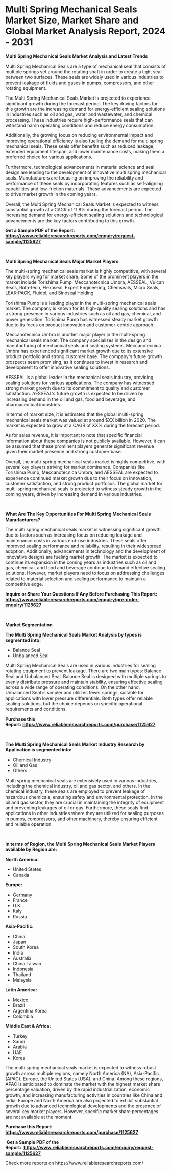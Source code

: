 <p><h1>Multi Spring Mechanical Seals Market Size, Market Share and Global Market Analysis Report, 2024 - 2031</h1></p><p><strong>Multi Spring Mechanical Seals Market Analysis and Latest Trends</strong></p>
<p><p>Multi Spring Mechanical Seals are a type of mechanical seal that consists of multiple springs set around the rotating shaft in order to create a tight seal between two surfaces. These seals are widely used in various industries to prevent leakage of fluids and gases in pumps, compressors, and other rotating equipment.</p><p>The Multi Spring Mechanical Seals Market is projected to experience significant growth during the forecast period. The key driving factors for this growth are the increasing demand for energy-efficient sealing solutions in industries such as oil and gas, water and wastewater, and chemical processing. These industries require high-performance seals that can withstand harsh operating conditions and reduce energy consumption.</p><p>Additionally, the growing focus on reducing environmental impact and improving operational efficiency is also fueling the demand for multi spring mechanical seals. These seals offer benefits such as reduced leakage, extended equipment lifespan, and lower maintenance costs, making them a preferred choice for various applications.</p><p>Furthermore, technological advancements in material science and seal design are leading to the development of innovative multi spring mechanical seals. Manufacturers are focusing on improving the reliability and performance of these seals by incorporating features such as self-aligning capabilities and low-friction materials. These advancements are expected to drive market growth in the coming years.</p><p>Overall, the Multi Spring Mechanical Seals Market is expected to witness substantial growth at a CAGR of 11.8% during the forecast period. The increasing demand for energy-efficient sealing solutions and technological advancements are the key factors contributing to this growth.</p></p>
<p><strong>Get a Sample PDF of the Report:&nbsp; <a href="https://www.reliableresearchreports.com/enquiry/request-sample/1125627">https://www.reliableresearchreports.com/enquiry/request-sample/1125627</a></strong></p>
<p>&nbsp;</p>
<p><strong>Multi Spring Mechanical Seals Major Market Players</strong></p>
<p><p>The multi-spring mechanical seals market is highly competitive, with several key players vying for market share. Some of the prominent players in the market include Torishima Pump, Meccanotecnica Umbra, AESSEAL, Vulcan Seals, Rota-tech, Flexaseal, Expert Engineering, Chemseals, Micro Seals, LEAK-PACK, Fluidol, and Sinoseal Holding.</p><p>Torishima Pump is a leading player in the multi-spring mechanical seals market. The company is known for its high-quality sealing solutions and has a strong presence in various industries such as oil and gas, chemical, and power generation. Torishima Pump has witnessed steady market growth due to its focus on product innovation and customer-centric approach.</p><p>Meccanotecnica Umbra is another major player in the multi-spring mechanical seals market. The company specializes in the design and manufacturing of mechanical seals and sealing systems. Meccanotecnica Umbra has experienced significant market growth due to its extensive product portfolio and strong customer base. The company's future growth prospects seem promising, as it continues to invest in research and development to offer innovative sealing solutions.</p><p>AESSEAL is a global leader in the mechanical seals industry, providing sealing solutions for various applications. The company has witnessed strong market growth due to its commitment to quality and customer satisfaction. AESSEAL's future growth is expected to be driven by increasing demand in the oil and gas, food and beverage, and pharmaceutical industries.</p><p>In terms of market size, it is estimated that the global multi-spring mechanical seals market was valued at around $XX billion in 2020. The market is expected to grow at a CAGR of XX% during the forecast period.</p><p>As for sales revenue, it is important to note that specific financial information about these companies is not publicly available. However, it can be assumed that these prominent players generate significant revenue given their market presence and strong customer base.</p><p>Overall, the multi-spring mechanical seals market is highly competitive, with several key players striving for market dominance. Companies like Torishima Pump, Meccanotecnica Umbra, and AESSEAL are expected to experience continued market growth due to their focus on innovation, customer satisfaction, and strong product portfolios. The global market for multi-spring mechanical seals is projected to witness steady growth in the coming years, driven by increasing demand in various industries.</p></p>
<p>&nbsp;</p>
<p><strong>What Are The Key Opportunities For Multi Spring Mechanical Seals Manufacturers?</strong></p>
<p><p>The multi spring mechanical seals market is witnessing significant growth due to factors such as increasing focus on reducing leakage and maintenance costs in various end-use industries. These seals offer improved sealing performance and reliability, resulting in their widespread adoption. Additionally, advancements in technology and the development of innovative designs are fueling market growth. The market is expected to continue its expansion in the coming years as industries such as oil and gas, chemical, and food and beverage continue to demand effective sealing solutions. However, market players need to focus on addressing challenges related to material selection and sealing performance to maintain a competitive edge.</p></p>
<p><strong>Inquire or Share Your Questions If Any Before Purchasing This Report: <a href="https://www.reliableresearchreports.com/enquiry/pre-order-enquiry/1125627">https://www.reliableresearchreports.com/enquiry/pre-order-enquiry/1125627</a></strong></p>
<p>&nbsp;</p>
<p><strong>Market Segmentation</strong></p>
<p><strong>The Multi Spring Mechanical Seals Market Analysis by types is segmented into:</strong></p>
<p><ul><li>Balance Seal</li><li>Unbalanced Seal</li></ul></p>
<p><p>Multi Spring Mechanical Seals are used in various industries for sealing rotating equipment to prevent leakage. There are two main types: Balance Seal and Unbalanced Seal. Balance Seal is designed with multiple springs to evenly distribute pressure and maintain stability, ensuring effective sealing across a wide range of operating conditions. On the other hand, Unbalanced Seal is simpler and utilizes fewer springs, suitable for applications with lower pressure differentials. Both types offer reliable sealing solutions, but the choice depends on specific operational requirements and conditions.</p></p>
<p><strong>Purchase this Report:&nbsp;<a href="https://www.reliableresearchreports.com/purchase/1125627">https://www.reliableresearchreports.com/purchase/1125627</a></strong></p>
<p>&nbsp;</p>
<p><strong>The Multi Spring Mechanical Seals Market Industry Research by Application is segmented into:</strong></p>
<p><ul><li>Chemical Industry</li><li>Oil and Gas</li><li>Others</li></ul></p>
<p><p>Multi spring mechanical seals are extensively used in various industries, including the chemical industry, oil and gas sector, and others. In the chemical industry, these seals are employed to prevent leakage of hazardous chemicals, ensuring safety and environmental protection. In the oil and gas sector, they are crucial in maintaining the integrity of equipment and preventing leakages of oil or gas. Furthermore, these seals find applications in other industries where they are utilized for sealing purposes in pumps, compressors, and other machinery, thereby ensuring efficient and reliable operation.</p></p>
<p>&nbsp;</p>
<p><strong>In terms of Region, the Multi Spring Mechanical Seals Market Players available by Region are:</strong></p>
<p>
    <p> <strong> North America: </strong>
        <ul>
            <li>United States</li>
            <li>Canada</li>
        </ul>
        </p> 
    <p> <strong> Europe: </strong>
        <ul>
            <li>Germany</li>
            <li>France</li>
            <li>U.K.</li>
            <li>Italy</li>
            <li>Russia</li>
        </ul>
        </p> 
    <p> <strong> Asia-Pacific: </strong>
        <ul>
            <li>China</li>
            <li>Japan</li>
            <li>South Korea</li>
            <li>India</li>
            <li>Australia</li>
            <li>China Taiwan</li>
            <li>Indonesia</li>
            <li>Thailand</li>
            <li>Malaysia</li>
        </ul>
        </p> 
    <p> <strong> Latin America: </strong>
        <ul>
            <li>Mexico</li>
            <li>Brazil</li>
            <li>Argentina Korea</li>
            <li>Colombia</li>
        </ul>
        </p> 
    <p> <strong> Middle East & Africa: </strong>
        <ul>
            <li>Turkey</li>
            <li>Saudi</li>
            <li>Arabia</li>
            <li>UAE</li>
            <li>Korea</li>
        </ul>
    </p>
    </p>
<p><p>The multi spring mechanical seals market is expected to witness robust growth across multiple regions, namely North America (NA), Asia-Pacific (APAC), Europe, the United States (USA), and China. Among these regions, APAC is anticipated to dominate the market with the highest market share percentage valuation, driven by the rapid industrialization, economic growth, and increasing manufacturing activities in countries like China and India. Europe and North America are also projected to exhibit substantial growth due to advanced technological developments and the presence of several key market players. However, specific market share percentages are not available at the moment.</p></p>
<p><strong>Purchase this Report: <a href="https://www.reliableresearchreports.com/purchase/1125627">https://www.reliableresearchreports.com/purchase/1125627</a></strong></p>
<p>&nbsp;<strong>Get a Sample PDF of the Report:&nbsp;&nbsp;<a href="https://www.reliableresearchreports.com/enquiry/request-sample/1125627">https://www.reliableresearchreports.com/enquiry/request-sample/1125627</a></strong></p>
<p><strong></strong></p>
<p>Check more reports on https://www.reliableresearchreports.com/</p>